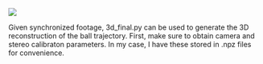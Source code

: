 ![](https://github.com/SebastianCharmot/triangulation/blob/main/output.gif)

Given synchronized footage, 3d_final.py can be used to generate the 3D reconstruction of the ball trajectory. First, make sure to obtain camera and stereo calibraton parameters. In my case, I have these stored in .npz files for convenience. 